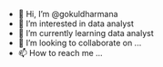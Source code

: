 - 👋 Hi, I’m @gokuldharmana
- 👀 I’m interested in data analyst
- 🌱 I’m currently learning data analyst
- 💞️ I’m looking to collaborate on ...
- 📫 How to reach me ...

<!---
gokuldharmana/gokuldharmana is a ✨ special ✨ repository because its `README.md` (this file) appears on your GitHub profile.
You can click the Preview link to take a look at your changes.
--->
